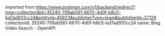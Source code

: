 imported from https://www.postman.com/v1/backend/redirect?type=collection&id=35240-709ab561-6670-4d0f-b8c5-bd7ad931cc24&entityId=45623&publisherType=team&publisherId=37129
collectionId: 35240-709ab561-6670-4d0f-b8c5-bd7ad931cc24
name: Bing Video Search - OpenAPI
